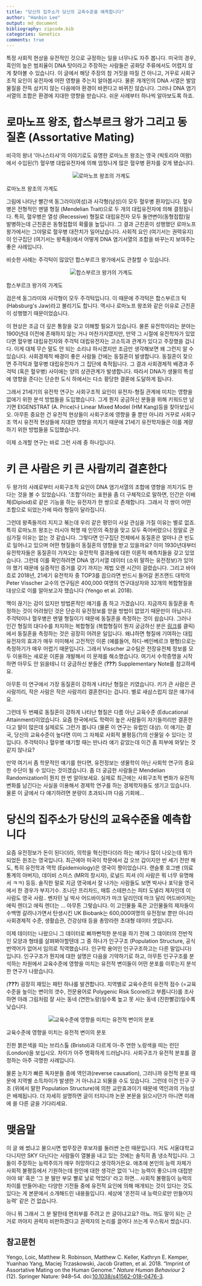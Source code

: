 ```yaml
---
title: "당신의 집주소가 당신의 교육수준을 예측합니다"
author: "Hanbin Lee"
output: md_document
bibliography: zipcode.bib
categories: Genetics
comments: true
---
```


특정 사회적 현상을 유전적인 것으로 규정하는 일을 너무나도 자주 봅니다.
미국의 경우, 흑인의 높은 범죄율이 DNA 탓이라고 주장하는 사람들은 공화당
주류에서도 어렵지 않게 찾아볼 수 있습니다. 이 글에서 해당 주장의 참
거짓을 따질 건 아니고, 거꾸로 사회구조적 요인이 유전자에 어떤 영향을
주는지 알아봅시다. 물론 개개인의 DNA 서열은 발암물질을 잔뜩 삼키지 않는
다음에야 환경이 바뀐다고 바뀌진 않습니다. 그러나 DNA 염기서열의 조합은
환경에 지대한 영향을 받습니다. 쉬운 사례부터 하나씩 알아보도록 하죠.

로마노프 왕조, 합스부르크 왕가 그리고 동질혼 (Assortative Mating)
=================================================================

비극의 왕녀 '아나스타샤'의 이야기로도 유명한 로마노프 왕조는 영국
(빅토리아 여왕)에서 수입된(?) 혈우병 대립유전자에 의해 엄청나게 많은
혈우병 환자를 갖게 됐습니다.
<p align="center">
<img src="/assets/img/bibtex/royal.png" alt="로마노프 왕조의 가계도"  />
<p class="caption">
로마노프 왕조의 가계도
</p>

</p>
그림에 나타난 빨간색 동그라미(여성)과 사각형(남성)이 모두 혈우병
환자입니다. 혈우병은 전형적인 멘델 형질 (Mendelian Trait)으로 두 개의
대립유전자에 의해 결정됩니다. 특히, 혈우병은 열성 (Recessive) 형질로
대립유전자 모두 돌연변이(동형접합)일 발병하는데 근친혼은 동형접합의
확률을 높입니다. 그 결과 근친혼이 성행했던 로마노프 왕가에서는 그야말로
혈우병 대잔치가 일어났습니다. 사회적 요인 (여기서는 권력유지)이 인구집단
(여기서는 왕족들)에서 어떻게 DNA 염기서열의 조합을 바꾸는지 보여주는
좋은 사례입니다.

비슷한 사례는 주걱턱이 많았던 합스부르크 왕가에서도 관찰할 수 있습니다.
<p align="center">
<img src="/assets/img/bibtex/habs.png" alt="합스부르크 왕가의 가계도"  />
<p class="caption">
합스부르크 왕가의 가계도
</p>

</p>
검은색 동그라미와 사각형이 모두 주걱턱입니다. 이 때문에 주걱턱은
합스부르크 턱 (Habsburg's Jaw)라고 불리기도 합니다. 역시나 로마노프
왕조와 같은 이유로 근친혼이 성행했기 때문이었습니다.

이 현상은 조금 더 깊은 통찰을 갖고 이해할 필요가 있습니다. 물론
유전학이라는 분야는 1900년대 이전에 존재하지 않는 거나 마찬가지였지만,
만약 그 시절에 유전학자가 있었다면 혈우병 대립유전자와 주걱턱
대립유전자는 고소득과 관계가 있다고 주장했을 겁니다. 이게 대체 무슨 말도
안 되는 소리냐 하시겠지만 조금만 생각해보면 왜 그런지 알 수 있습니다.
사회경제적 배경이 좋은 사람들 간에는 동질혼이 발생합니다. 동질혼이
잦으면 주걱턱과 혈우병 대립유전자가 그 집단에 축적됩니다. 그 결과
사회경제적 배경과 주걱턱 (혹은 혈우병) 사이에는 양의 상관관계가
발생합니다. 따라서 DNA가 생물의 특성에 영향을 준다는 단순한 도식
하에서는 다소 황당한 결론에 도달하게 됩니다.

그래서 21세기의 유전학 연구는 사회구조적 요인이 유전자-형질 관계에
미치는 영향을 없애기 위한 분석 방법들을 도입했습니다. 그게 뭔지 궁금하신
분들을 위해 키워드만 남기면 EIGENSTRAT (A. Price)나 Linear Mixed Model
(HM Kang)등을 찾아보십시오. 아무튼 중요한 건 유전적 현상들이 사회구조에
영향을 줄 뿐만 아니라 거꾸로 사회구조 역시 유전적 현상들에 지대한 영향을
끼치기 때문에 21세기 유전학자들은 이를 계량하기 위한 방법들을
도입했습니다.

이제 소개할 연구는 바로 그런 사례 중 하나입니다.

키 큰 사람은 키 큰 사람끼리 결혼한다
====================================

두 왕가의 사례로부터 사회구조적 요인이 DNA 염기서열의 조합에 영향을
끼치기도 한다는 것을 볼 수 있었습니다. '조합'이라는 표현을 좀 더
구체적으로 말하면, 인간은 이배체(Diploid)로 같은 기능을 하는 유전자가 한
쌍으로 존재합니다. 그래서 각 쌍이 어떤 조합으로 되었는가에 따라 형질이
달라집니다.

그런데 왕족들끼리 지지고 볶는데 우리 같은 평민이 사실 관심을 가질 이유는
별로 없죠. 특히 로마노프 왕조는 러시아 혁명 때 인민의 죽창을 맞고 모두
죽어버렸으니 정말로 관심가질 이유는 없는 것 같습니다. 그렇다면 인구집단
전체에서 동질혼은 얼마나 큰 빈도로 일어나고 있으며 어떤 형질들이
동질혼의 영향을 받고 있을까요? 이미 1930년대부터 유전학자들은 동질혼이
가져오는 유전학적 결과들에 대한 이론적 예측치들을 갖고 있었습니다.
그런데 이를 확인하려면 DNA 염기서열 데이터 (소위 말하는 유전정보)가
있어야 했기 때문에 실증적인 증거를 갖기 까지는 제법 오랜 시간이
걸렸습니다. 그리고 바야흐로 2018년, 21세기 유전학자 중 TOP3를 꼽으라면
반드시 들어갈 퀸즈랜드 대학의 Peter Visscher 교수의 연구팀은 400,000
여명의 연구대상자와 32개의 복합형질을 대상으로 이를 알아보고자 했습니다
(Yengo et al. 2018).

맥이 끊기는 감이 있지만 방법론적인 얘기를 좀 하고 가겠습니다. 지금까지
동질혼을 측정하는 것이 어려웠던 것은 단순히 유전정보를 얻을 방법이
없었기 때문만이 아닙니다. 주걱턱이나 혈우병은 멘델 형질이기 때문에
동질혼을 측정하는 것이 쉽습니다. 그러나 인간 형질의 대다수를 차지하는
복합형질 (복합형질이 뭔지 궁금하신 분은
[링크](https://hanbin973.github.io/2019/07/28/complexhomo.html)를
클릭)에서 동질혼을 측정하는 것은 굉장히 어려운 일입니다. 왜냐하면 형질에
기여하는 대립유전자의 효과가 매우 미미해서 고전적인 이론 (예를들어,
하디-베인베르크 평형)으로는 측정하기가 매우 어렵기 때문입니다. 그래서
Visscher 교수팀은 전장유전체 정보를 모두 이용하는 새로운 이론을 개발해서
이 문제를 해소했습니다. 여기서 수학증명을 시작하면 아무도 안 읽을테니 더
궁금하신 분들은 (<span class="citeproc-not-found"
data-reference-id="Yengo2018의">**???**</span>) Supplementary Note를
참고하세요.

아무튼 이 연구에서 가장 동질혼이 강하게 나타난 형질은 키였습니다. 키가
큰 사람은 큰 사람끼리, 작은 사람은 작은 사람끼리 결혼한다는 겁니다. 별로
새삼스럽지 않은 얘기네요.

그런데 두 번째로 동질혼이 강하게 나타난 형질은 다름 아닌 교육수준
(Educational Attainment)이었습니다. 요즘 한국에서도 학력이 높은 사람들이
자기들끼리만 결혼한다고 말이 많은데 실제로도 그런가 봅니다 (물론 이
연구는 유럽인 대상). 이 얘기는 결국, 당신의 교육수준이 높다면 이미 그
자체로 사회적 불평등(?)의 산물일 수 있다는 것입니다. 주걱턱이나 혈우병
얘기할 때는 딴나라 얘기 같았는데 이건 좀 피부에 와닿는 것 같지 않나요?

만약 여기서 좀 학문적인 얘기를 한다면, 유전정보는 생물학이 아닌 사회학
연구의 중요한 수단이 될 수 있다는 것이겠습니다. 좀 더 궁금한 사람들은
Mendelian Randomization이 뭔지 한 번 알아보세요. 실제로 최근에는
사회구조적 변화가 유전적 변화를 남긴다는 사실을 이용해서 경제학 연구를
하는 경제학자들도 생기고 있습니다. 물론 이 글에서 다 얘기하려면 분량이
초과되니까 다음 기회에...

당신의 집주소가 당신의 교육수준을 예측합니다
============================================

요즘 유전정보가 돈이 된다더라, 의학을 혁신한다더라 하는 얘기나 많이
나오는데 뭐가 되었든 원조는 영국입니다. 최근에야 미국이 학문에서 갑 오브
갑이지만 반 세기 전만 해도, 특히 유전학과 역학 (Epidemiology)은 영국이
짱이었습니다. 랜슬롯 호그벤 (의료통계의 아버지), 데이비 스미스 (MR의
창시자), 로널드 피셔 (이 사람은 뭐 너무 유명해서 ㅋㅋ) 등등. 솔직한 말로
지금 영국에서 잘 나가는 사람들도 보면 박사나 포닥을 영국에서 한 경우가
부지기수. 조나단 프리차드, 매튜 스테판스는 피터 도넬리 제자인데 이
사람도 영국 사람.. 벤자민 닐 박사 어드바이저가 마크 달리인데 마크 달리
어드바이저는 에릭 렌더고 에릭 렌더는 ... 아무튼 그렇습니다. 이 고인물들
혹은 고인물들의 제자들이 수백명 갈려나가면서 탄생시킨 UK Biobank는
600,000여명의 유전정보 뿐만 아니라 사회경제적 수준, 생활습관, 건강상태
등을 총망라한 초대형 데이터 셋입니다.

이제 데이터는 나왔으니 그 데이터로 삐까뻔적한 분석을 하기 전에 그
데이터의 전반적인 모양과 형태를 살펴봐야할텐데 그 중 하나가 인구구조
(Population Structure, 공식 번역어가 없어서 임의로 직역했습니다. 인구학
용어인 인구구조하고는 다른 말입니다) 입니다. 인구구조가 뭔지에 대한
설명은 다음을 기약하기로 하고, 아무튼 인구구조를 분석하는 차원에서
교육수준에 영향을 미치는 유전적 변이들이 어떤 분포를 이루는지 분석한
연구가 나왔습니다.

(<span class="citeproc-not-found"
data-reference-id="Haworth2019에서는">**???**</span>) 굉장히 재밌는 패턴
하나를 발견합니다. 지역별로 교육수준의 유전적 점수 (=교육수준을 높이는
변이의 갯수, 전문용어로 Polygenic Risk Score라고 부릅니다)를 조사하면
아래 그림처럼 잘 사는 동네 (연한노랑)일수록 높고 못 사는 동네
(진한빨강)일수록 낮습니다.

<p align="center">
<img src="/assets/img/bibtex/bristol.png" alt="교육수준에 영향을 미치는 유전적 변이의 분포"  />
<p class="caption">
교육수준에 영향을 미치는 유전적 변이의 분포
</p>

</p>
진한 붉은색을 띠는 브리스톨 (Bristol)과 다르게 아-주 연한 노랑색을 띠는
런던 (London)을 보십시오. 차이가 아주 명확하게 드러납니다. 사회구조가
유전적 분포를 결정하는 아주 극명한 사례입니다.

물론 눈치가 빠른 독자분들 중에 역인과(reverse causation), 그러니까
유전적 분포 때문에 지역별 소득차이가 발생한 거 아니냐고 되물을 수도
있습니다. 그런데 이건 인구 구조 (위에서 말한 Population Structure)에
의한 교란효과이기 때문에 역인과의 가능성은 배제됩니다. 더 자세히
설명하면 글이 터지니까 논문 본문을 읽으시던가 아니면 미래에 쓸 다른 글을
기다리세요.

맺음말
======

이 글 왜 썼냐고 물으시면 법무장관 후보자를 둘러싼 논란 때문입니다. 저도
서울대학교 다니지만 SKY 다닌다는 사람들이 열불을 내고 있는 것에는 솔직히
좀 냉소적입니다. 그들이 주장하는 능력주의가 매우 허망하다고
생각하거든요. 애초에 본인의 능력 자체가 사회적 불평등에서 기원하는데
원인에 대한 생각은 없이 '나는 능력이 좋으니까 대접받아야 돼' 혹은 '그 분
딸만 부모 빨로 날로 먹었다' 라고 하면... 사회적 불평등이 능력의 차이를
만들어내는 다양한 기전들 중에 유전적 요인에 의해 매개되는 것이 있다는
것도 있다는 게 본문에서 소개해드린 내용들입니다. 세상에 '온전히 내
능력으로만 만들어지 능력' 같은 건 없습니다.

아니 뭐 그래서 그 분 딸한테 면죄부를 주려고 쓴 글이냐고요? 아뇨. 까도
말이 되는 근거로 까야지 권력자 비판하겠다고 권력자의 논리를 끌어다
쓰는게 우스워서 썼습니다.

참고문헌
--------

Yengo, Loic, Matthew R. Robinson, Matthew C. Keller, Kathryn E. Kemper,
Yuanhao Yang, Maciej Trzaskowski, Jacob Gratten, et al. 2018. “Imprint
of Assortative Mating on the Human Genome.” *Nature Human Behaviour* 2
(12). Springer Nature: 948–54.
doi:[10.1038/s41562-018-0476-3](https://doi.org/10.1038/s41562-018-0476-3).
